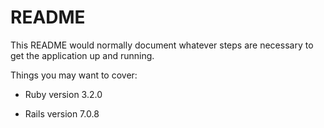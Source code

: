 # README

This README would normally document whatever steps are necessary to get the
application up and running.

Things you may want to cover:

* Ruby version 3.2.0

* Rails version 7.0.8


